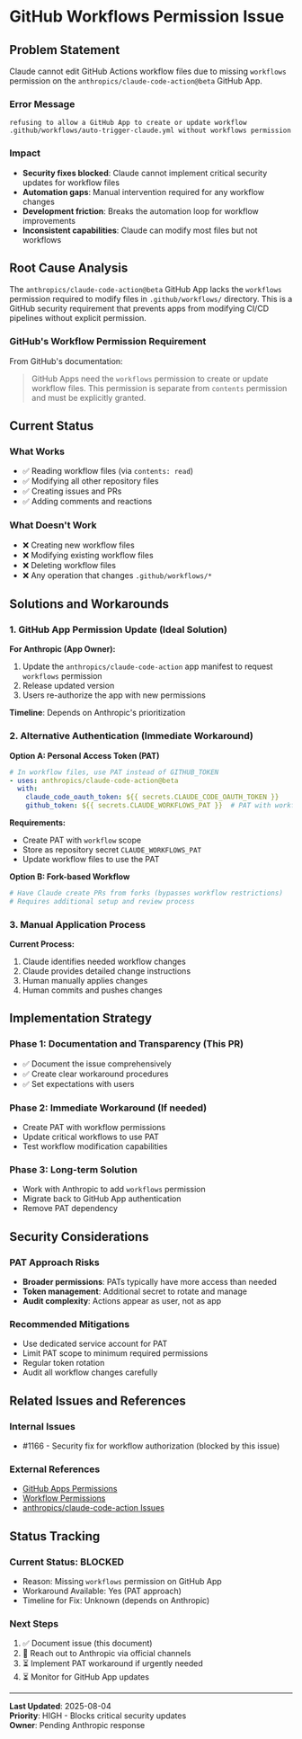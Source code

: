 # GitHub Workflows Permission Issue

## Problem Statement

Claude cannot edit GitHub Actions workflow files due to missing `workflows` permission on the `anthropics/claude-code-action@beta` GitHub App.

### Error Message
```
refusing to allow a GitHub App to create or update workflow .github/workflows/auto-trigger-claude.yml without workflows permission
```

### Impact
- **Security fixes blocked**: Claude cannot implement critical security updates for workflow files
- **Automation gaps**: Manual intervention required for any workflow changes
- **Development friction**: Breaks the automation loop for workflow improvements
- **Inconsistent capabilities**: Claude can modify most files but not workflows

## Root Cause Analysis

The `anthropics/claude-code-action@beta` GitHub App lacks the `workflows` permission required to modify files in `.github/workflows/` directory. This is a GitHub security requirement that prevents apps from modifying CI/CD pipelines without explicit permission.

### GitHub's Workflow Permission Requirement

From GitHub's documentation:
> GitHub Apps need the `workflows` permission to create or update workflow files. This permission is separate from `contents` permission and must be explicitly granted.

## Current Status

### What Works
- ✅ Reading workflow files (via `contents: read`)
- ✅ Modifying all other repository files
- ✅ Creating issues and PRs
- ✅ Adding comments and reactions

### What Doesn't Work
- ❌ Creating new workflow files
- ❌ Modifying existing workflow files
- ❌ Deleting workflow files
- ❌ Any operation that changes `.github/workflows/*`

## Solutions and Workarounds

### 1. GitHub App Permission Update (Ideal Solution)

**For Anthropic (App Owner):**
1. Update the `anthropics/claude-code-action` app manifest to request `workflows` permission
2. Release updated version
3. Users re-authorize the app with new permissions

**Timeline**: Depends on Anthropic's prioritization

### 2. Alternative Authentication (Immediate Workaround)

**Option A: Personal Access Token (PAT)**
```yaml
# In workflow files, use PAT instead of GITHUB_TOKEN
- uses: anthropics/claude-code-action@beta
  with:
    claude_code_oauth_token: ${{ secrets.CLAUDE_CODE_OAUTH_TOKEN }}
    github_token: ${{ secrets.CLAUDE_WORKFLOWS_PAT }}  # PAT with workflow scope
```

**Requirements:**
- Create PAT with `workflow` scope
- Store as repository secret `CLAUDE_WORKFLOWS_PAT`
- Update workflow files to use the PAT

**Option B: Fork-based Workflow**
```yaml
# Have Claude create PRs from forks (bypasses workflow restrictions)
# Requires additional setup and review process
```

### 3. Manual Application Process

**Current Process:**
1. Claude identifies needed workflow changes
2. Claude provides detailed change instructions
3. Human manually applies changes
4. Human commits and pushes changes

## Implementation Strategy

### Phase 1: Documentation and Transparency (This PR)
- ✅ Document the issue comprehensively
- ✅ Create clear workaround procedures
- ✅ Set expectations with users

### Phase 2: Immediate Workaround (If needed)
- Create PAT with workflow permissions
- Update critical workflows to use PAT
- Test workflow modification capabilities

### Phase 3: Long-term Solution
- Work with Anthropic to add `workflows` permission
- Migrate back to GitHub App authentication
- Remove PAT dependency

## Security Considerations

### PAT Approach Risks
- **Broader permissions**: PATs typically have more access than needed
- **Token management**: Additional secret to rotate and manage
- **Audit complexity**: Actions appear as user, not as app

### Recommended Mitigations
- Use dedicated service account for PAT
- Limit PAT scope to minimum required permissions
- Regular token rotation
- Audit all workflow changes carefully

## Related Issues and References

### Internal Issues
- #1166 - Security fix for workflow authorization (blocked by this issue)

### External References
- [GitHub Apps Permissions](https://docs.github.com/en/apps/creating-github-apps/registering-a-github-app/choosing-permissions-for-a-github-app#repository-permissions-for-contents)
- [Workflow Permissions](https://docs.github.com/en/actions/security-guides/automatic-token-authentication#permissions-for-the-github_token)
- [anthropics/claude-code-action Issues](https://github.com/anthropics/claude-code-action/issues)

## Status Tracking

### Current Status: **BLOCKED**
- Reason: Missing `workflows` permission on GitHub App
- Workaround Available: Yes (PAT approach)
- Timeline for Fix: Unknown (depends on Anthropic)

### Next Steps
1. ✅ Document issue (this document)
2. 🔄 Reach out to Anthropic via official channels
3. ⏳ Implement PAT workaround if urgently needed
4. ⏳ Monitor for GitHub App updates

---

**Last Updated**: 2025-08-04  
**Priority**: HIGH - Blocks critical security updates  
**Owner**: Pending Anthropic response